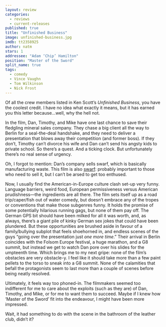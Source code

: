```yaml
---
layout: review
categories: 
  - reviews
  - current-releases
published: true
title: "Unfinished Business"
image: unfinished-business.jpg
imdb: tt2358925
author: natm
stars: 1
addressee: "Adam ‘Chip’ Hamilton"
position: "Master of the Sword"
split_name: true
tags: 
  - comedy
  - Vince Vaughn
  - Tom Wilkinson
  - Nick Frost
---
```


Of all the crew members listed in Ken Scott’s _Unfinished Business_, you have the coolest credit. I have no idea what exactly it means, but it has earned you this letter because...well, why the hell not. 

In the film, Dan, Timothy, and Mike have one last chance to save their fledgling mineral sales company. They chase a big client all the way to Berlin for a seal-the-deal handshake, and they need to deliver a presentation that blows away their competition (and former boss). If they don’t, Timothy can’t divorce his wife and Dan can’t send his angsty kids to private school. So there’s a quest. And a ticking clock. But unfortunately there’s no real sense of urgency. 

Oh, I forgot to mention: Dan’s company sells swarf, which is basically manufacturing waste. This film is also [swarf](http://en.wikipedia.org/wiki/Swarf): probably important to those who need to sell it, but I can’t be arsed to get too enthused. 

Now, I usually find the American-in-Europe culture clash set-up very funny. Language barriers, weird food, European permissiveness versus American prudishness—the ingredients are all there. The film sets itself up as a road trip/caper/fish out of water comedy, but doesn’t embrace any of the tropes or conventions that make those subgenres funny. It holds the promise of some potentially hilarious running gags, but none of them pay off. The German GPS bit should have been milked for all it was worth, and, as always, there’s a giant pile of kinky German sex jokes that could have been plundered. But these opportunities are brushed aside in favour of a family/bullying subplot that feels shoehorned in, and endless scenes of the guys “going over the presentation just _one more time_.” Their arrival in Berlin coincides with the Folsom Europe festival, a huge marathon, and a G8 summit, but instead we get to watch Dan pore over his slides for the umpteenth time. Which brings me to my next gripe: none of the film’s obstacles are very obstacle-y. I feel like it should take more than a few paint pellets to the torso to sneak into a G8 summit. None of the calamities that befall the protagonists seem to last more than a couple of scenes before being neatly resolved. 

Ultimately, it feels way too phoned-in. The filmmakers seemed too indifferent for me to care about the exploits (such as they are) of Dan, Timothy, and Mike, or for me to want them to succeed. Maybe if I knew how ‘Master of the Sword’ fit into the endeavour, I might have been more impressed. 

Wait, it had something to do with the scene in the bathroom of the leather club, didn’t it?